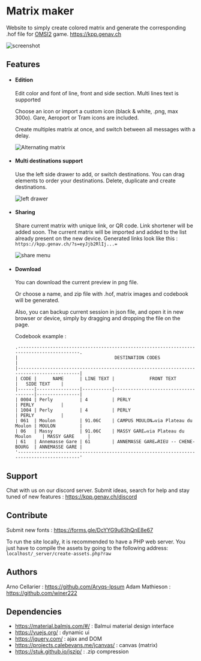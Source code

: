 # Matrix maker

Website to simply create colored matrix and generate the corresponding .hof file for [OMSI2](https://store.steampowered.com/app/252530/OMSI_2_Steam_Edition/) game.
https://kpp.genav.ch

![screenshot](https://i.imgur.com/szRCIZm.png)

## Features

* #### Edition

    Edit color and font of line, front and side section. Multi lines text is supported

    Choose an icon or import a custom icon (black & white, .png, max 300o). Gare, Aeroport or Tram icons are included.

    Create multiples matrix at once, and switch between all messages with a delay.

    ![Alternating matrix](https://i.imgur.com/pwaxQN9.gif)

* #### Multi destinations support

    Use the left side drawer to add, or switch destinations. You can drag elements to order your destinations.
    Delete, duplicate and create destinations.

    ![left drawer](https://i.imgur.com/Oceg6sq.gif)

* #### Sharing

    Share current matrix with unique link, or QR code. Link shortener will be added soon. The current matrix will be imported and added to the list already present on the new device.
    Generated links look like this : `https://kpp.genav.ch/?s=eyJjb2RlIj...=`

    ![share menu](https://i.imgur.com/ZQVggZl.png)

* #### Download

    You can download the current preview in png file.
   
    Or choose a name, and zip file with .hof, matrix images and codebook will be generated. 

    Also, you can backup current session in json file, and open it in new browser or device, simply by dragging and dropping the file on the page.
    
    Codebook example :
    
    ```
    .------------------------------------------------------------------------------------------.
    |                                    DESTINATION CODES                                     |
    |------------------------------------------------------------------------------------------|
    | CODE |      NAME      | LINE TEXT |             FRONT TEXT              |   SIDE TEXT    |
    |------|----------------|-----------|-------------------------------------|----------------|
    | 0004 | Perly          | 4         | PERLY                               | PERLY          |
    | 1004 | Perly          | 4         | PERLY                               | PERLY          |
    | 061  | Moulon         | 91.06C    | CAMPUS MOULON↵via Plateau du Moulon | MOULON         |
    | 06   | Massy          | 91.06C    | MASSY GARE↵via Plateau du Moulon    | MASSY GARE     |
    | 61   | Annemasse Gare | 61        | ANNEMASSE GARE↵RIEU -- CHENE-BOURG  | ANNEMASSE GARE |
    '------------------------------------------------------------------------------------------'
    ```

## Support

Chat with us on our discord server. Submit ideas, search for help and stay tuned of new features : https://kpp.genav.ch/discord

## Contribute

Submit new fonts : https://forms.gle/DcYYG9u63hQnE8e67

To run the site locally, it is recommended to have a PHP web server. You just have to compile the assets by going to the following address: `localhost/_server/create-assets.php?raw`

## Authors

Arno Cellarier : https://github.com/Aryqs-Ipsum
Adam Mathieson : https://github.com/winer222

## Dependencies

* https://material.balmjs.com/#/ : Balmui material design interface
* https://vuejs.org/ : dynamic ui
* https://jquery.com/ : ajax and DOM
* https://projects.calebevans.me/jcanvas/ : canvas (matrix)
* https://stuk.github.io/jszip/ : .zip compression
